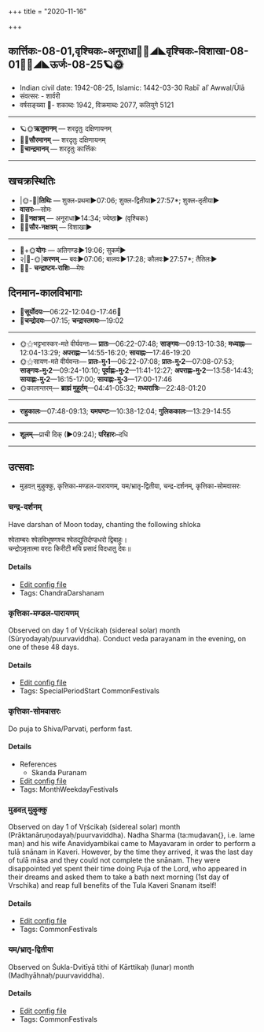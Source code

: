 +++
title = "2020-11-16"

+++
## कार्त्तिकः-08-01,वृश्चिकः-अनूराधा🌛🌌◢◣वृश्चिकः-विशाखा-08-01🌌🌞◢◣ऊर्जः-08-25🪐🌞
- Indian civil date: 1942-08-25, Islamic: 1442-03-30 Rabīʿ alʾ Awwal/Ūlā
- संवत्सरः - शार्वरी
- वर्षसङ्ख्या 🌛- शकाब्दः 1942, विक्रमाब्दः 2077, कलियुगे 5121
___________________
- 🪐🌞**ऋतुमानम्** — शरदृतुः दक्षिणायनम्
- 🌌🌞**सौरमानम्** — शरदृतुः दक्षिणायनम्
- 🌛**चान्द्रमानम्** — शरदृतुः कार्त्तिकः
___________________


## खचक्रस्थितिः
- |🌞-🌛|**तिथिः** — शुक्ल-प्रथमा►07:06; शुक्ल-द्वितीया►27:57*; शुक्ल-तृतीया►  
- **वासरः**—सोमः  
- 🌌🌛**नक्षत्रम्** — अनूराधा►14:34; ज्येष्ठा► (वृश्चिकः)  
- 🌌🌞**सौर-नक्षत्रम्** — विशाखा►  
___________________
- 🌛+🌞**योगः** — अतिगण्डः►19:06; सुकर्म►  
- २|🌛-🌞|**करणम्** — बवः►07:06; बालवः►17:28; कौलवः►27:57*; तैतिलः►  
- 🌌🌛- **चन्द्राष्टम-राशिः**—मेषः  


## दिनमान-कालविभागाः
- 🌅**सूर्योदयः**—06:22-12:04🌞️-17:46🌇  
- 🌛**चन्द्रोदयः**—07:15; **चन्द्रास्तमयः**—19:02  
___________________
- 🌞⚝भट्टभास्कर-मते वीर्यवन्तः— **प्रातः**—06:22-07:48; **साङ्गवः**—09:13-10:38; **मध्याह्नः**—12:04-13:29; **अपराह्णः**—14:55-16:20; **सायाह्नः**—17:46-19:20  
- 🌞⚝सायण-मते वीर्यवन्तः— **प्रातः-मु॰1**—06:22-07:08; **प्रातः-मु॰2**—07:08-07:53; **साङ्गवः-मु॰2**—09:24-10:10; **पूर्वाह्णः-मु॰2**—11:41-12:27; **अपराह्णः-मु॰2**—13:58-14:43; **सायाह्णः-मु॰2**—16:15-17:00; **सायाह्णः-मु॰3**—17:00-17:46  
- 🌞कालान्तरम्— **ब्राह्मं मुहूर्तम्**—04:41-05:32; **मध्यरात्रिः**—22:48-01:20  
___________________
- **राहुकालः**—07:48-09:13; **यमघण्टः**—10:38-12:04; **गुलिककालः**—13:29-14:55  
___________________
- **शूलम्**—प्राची दिक् (►09:24); **परिहारः**–दधि  
___________________

## उत्सवाः
- मुडवऩ् मुऴुक्कु, कृत्तिका-मण्डल-पारायणम्, यम/भ्रातृ-द्वितीया, चन्द्र-दर्शनम्, कृत्तिका-सोमवासरः
### चन्द्र-दर्शनम्

Have darshan of Moon today, chanting the following shloka

श्वेताम्बरः श्वेतविभूषणश्च श्वेतद्युतिर्दण्डधरो द्विबाहुः।  
चन्द्रोऽमृतात्मा वरदः किरीटी मयि प्रसादं विदधातु देवः॥



#### Details
- [Edit config file](https://github.com/jyotisham/adyatithi/tree/master/devatA/graha/description_only/candra-darzanam.toml)
- Tags: ChandraDarshanam


### कृत्तिका-मण्डल-पारायणम्

Observed on day 1 of Vṛścikaḥ (sidereal solar) month (Sūryodayaḥ/puurvaviddha). Conduct veda parayanam in the evening, on one of these 48 days.

#### Details
- [Edit config file](https://github.com/jyotisham/adyatithi/tree/master/time_focus/misc/sidereal_solar_month/day/08/01/kRttikA-maNDala-pArAyaNam.toml)
- Tags: SpecialPeriodStart CommonFestivals


### कृत्तिका-सोमवासरः

Do puja to Shiva/Parvati, perform fast.

#### Details
- References
  - Skanda Puranam
- [Edit config file](https://github.com/jyotisham/adyatithi/tree/master/devatA/shaiva/description_only/kRttikA~sOmavAsaraH.toml)
- Tags: MonthWeekdayFestivals


### मुडवऩ् मुऴुक्कु

Observed on day 1 of Vṛścikaḥ (sidereal solar) month (Prāktanāruṇodayaḥ/puurvaviddha). Nadha Sharma (ta:muḍavan{}, i.e. lame man) and his wife Anavidyambikai came to Mayavaram in order to perform a tulā snānam in Kaveri. However, by the time they arrived, it was the last day of tulā māsa and they could not complete the snānam. They were disappointed yet spent their time doing Puja of the Lord, who appeared in their dreams and asked them to take a bath next morning (1st day of Vrschika) and reap full benefits of the Tula Kaveri Snanam itself!

#### Details
- [Edit config file](https://github.com/jyotisham/adyatithi/tree/master/tamil/sidereal_solar_month/day/08/01/muDavan2%20muzhukku.toml)
- Tags: CommonFestivals


### यम/भ्रातृ-द्वितीया

Observed on Śukla-Dvitīyā tithi of Kārttikaḥ (lunar) month (Madhyāhnaḥ/puurvaviddha). 

#### Details
- [Edit config file](https://github.com/jyotisham/adyatithi/tree/master/general/lunar_month/tithi/08/02/yama%20or%20bhrAtR-dvitIyA.toml)
- Tags: CommonFestivals


